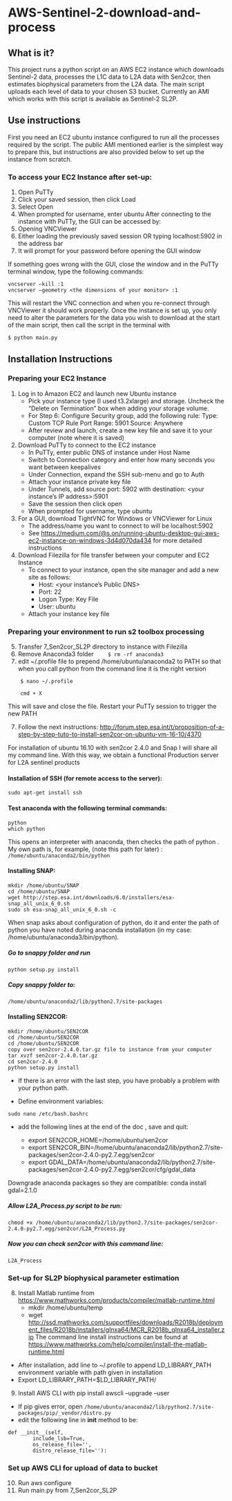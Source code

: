 # AWS-Sentinel-2-download-and-process

## What is it?
This project runs a python script on an AWS EC2 instance which downloads Sentinel-2 data, processes the L1C data to L2A data with Sen2cor, then estimates biophysical parameters from the L2A data. The main script uploads each level of data to your chosen S3 bucket. Currently an AMI which works with this script is available as Sentinel-2 SL2P.

## Use instructions

First you need an EC2 ubuntu instance configured to run all the processes required by the script. The public AMI mentioned earlier is the simplest way to prepare this, but instructions are also provided below to set up the instance from scratch.

### To access your EC2 Instance after set-up:
1.	Open PuTTy
2.	Click your saved session, then click Load
3.	Select Open
4.	When prompted for username, enter ubuntu
After connecting to the instance with PuTTy, the GUI can be accessed by:
1.	Opening VNCViewer
2.	Either loading the previously saved session OR typing localhost:5902 in the address bar
3.	It will prompt for your password before opening the GUI window

If something goes wrong with the GUI, close the window and in the PuTTy terminal window, type the following commands:
```
vncserver –kill :1
vncserver –geometry <the dimensions of your monitor> :1
```
This will restart the VNC connection and when  you re-connect through VNCViewer it should work properly.
 Once the instance is set up, you only need to alter the parameters for the data you wish to download at the start of the main script, then call the script in the terminal with 

```
$ python main.py
```

## Installation Instructions

### Preparing your EC2 Instance
1. Log in to Amazon EC2 and launch new Ubuntu instance
    - Pick your instance type (I used t3.2xlarge) and storage. Uncheck the “Delete on Termination” box when adding your storage volume.
    - For Step 6: Configure Security group, add the following rule:
        Type: Custom TCP Rule
        Port Range: 5901
        Source: Anywhere
    - After review and launch, create a new key file and save it to your computer (note where it is saved)
2.	Download PuTTy to connect to the EC2 instance
    - In PuTTy, enter public DNS of instance under Host Name
	- Switch to Connection category and enter how many seconds you want between keepalives
	- Under Connection, expand the SSH sub-menu and go to Auth
	- Attach your instance private key file
	- Under Tunnels, add source port: 5902 with destination: <your instance’s IP address>:5901
	- Save the session then click open
	- When prompted for username, type ubuntu
3.	For a GUI, download TightVNC for Windows or VNCViewer for Linux
	- The address/name you want to connect to will be localhost:5902
	- See https://medium.com/@s.on/running-ubuntu-desktop-gui-aws-ec2-instance-on-windows-3d4d070da434 for more detailed instructions
4.	Download Filezilla for file transfer between your computer and EC2 Instance
	- To connect to your instance, open the site manager and add a new site as follows:
		- Host: <your instance’s Public DNS>
		- Port: 22
		- Logon Type: Key File
		- User: ubuntu
	- Attach your instance key file

### Preparing your environment to run s2 toolbox processing
5.	Transfer 7_Sen2cor_SL2P directory to instance with Filezilla
6.	Remove Anaconda3 folder
```     $ rm -rf anaconda3 ```
7. edit ~/.profile file to prepend /home/ubuntu/anaconda2 to PATH so that when you call python from the command line it is the right version
```
    $ nano ~/.profile
    
    cmd + X 
```
   This will save and close the file. Restart your PuTTy session to trigger the new PATH

7.	Follow the next instructions: 
http://forum.step.esa.int/t/proposition-of-a-step-by-step-tuto-to-install-sen2cor-on-ubuntu-vm-16-10/4370

For installation of ubuntu 16.10 with sen2cor 2.4.0 and Snap
I will share all my command line.
With this way, we obtain a functional Production server for L2A sentinel products

#### Installation of SSH (for remote access to the server):
    sudo apt-get install ssh

#### Test anaconda with the following terminal commands:
    python
    which python
This opens an interpreter with anaconda, then checks the path of python . My own path is, for example, (note this path for later)
: `/home/ubuntu/anaconda2/bin/python`

#### Installing SNAP:

    mkdir /home/ubuntu/SNAP
    cd /home/ubuntu/SNAP
    wget http://step.esa.int/downloads/6.0/installers/esa-snap_all_unix_6_0.sh
    sudo sh esa-snap_all_unix_6_0.sh -c

When snap asks about configuration of python, do it and enter the path of python you have noted during anaconda installation (in my case: /home/ubuntu/anaconda3/bin/python). 
##### Go to snappy folder and run
    python setup.py install
##### Copy snappy folder to:
    /home/ubuntu/anaconda2/lib/python2.7/site-packages

#### Installing SEN2COR:
	mkdir /home/ubuntu/SEN2COR
	cd /home/ubuntu/SEN2COR
	cd /home/ubuntu/SEN2COR
	copy over sen2cor-2.4.0.tar.gz file to instance from your computer
	tar xvzf sen2cor-2.4.0.tar.gz
	cd sen2cor-2.4.0
	python setup.py install
	
- If there is an error with the last step, you have probably a problem with your python path. 

- Define environment variables:
```
sudo nano /etc/bash.bashrc
```
- add the following lines at the end of the doc , save and quit:

  - export SEN2COR_HOME=/home/ubuntu/sen2cor
  - export SEN2COR_BIN=/home/ubuntu/anaconda2/lib/python2.7/site-packages/sen2cor-2.4.0-py2.7.egg/sen2cor
  - export GDAL_DATA=/home/ubuntu/anaconda2/lib/python2.7/site-packages/sen2cor-2.4.0-py2.7.egg/sen2cor/cfg/gdal_data

 Downgrade anaconda packages so they are compatible:
	conda install gdal=2.1.0

##### Allow L2A_Process.py script to  be run:
	chmod +x /home/ubuntu/anaconda2/lib/python2.7/site-packages/sen2cor-2.4.0-py2.7.egg/sen2cor/L2A_Process.py

##### Now you can check sen2cor with this command line:
	L2A_Process

### Set-up for SL2P biophysical parameter estimation
8.	Install Matlab runtime from https://www.mathworks.com/products/compiler/matlab-runtime.html
    - mkdir /home/ubuntu/temp
    - wget http://ssd.mathworks.com/supportfiles/downloads/R2018b/deployment_files/R2018b/installers/glnxa64/MCR_R2018b_glnxa64_installer.zip
The command line install instructions can be found at 
https://www.mathworks.com/help/compiler/install-the-matlab-runtime.html

 - After installation, add line to ~/.profile to append LD_LIBRARY_PATH environment variable with path given in installation
 - Export LD_LIBRARY_PATH=$LD_LIBRARY_PATH/<path given at end of installation>
9.	Install AWS CLI with pip install awscli –upgrade –user
 - If pip gives error, open `/home/ubuntu/anaconda2/lib/python2.7/site-packages/pip/_vendor/distro.py`
 - edit the following line in __init__ method to be:
```
def __init__(self,
	    include_lsb=True,
	    os_release_file='',
	    distro_release_file=''):
```	
### Set up AWS CLI for upload of data to bucket
10.	Run aws configure
11.	Run main.py from 7_Sen2cor_SL2P



